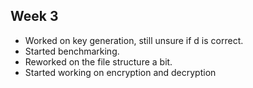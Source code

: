 ## Week 3

- Worked on key generation, still unsure if d is correct.
- Started benchmarking.
- Reworked on the file structure a bit.
- Started working on encryption and decryption